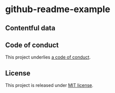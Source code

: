 # github-readme-example

## Contentful data

<!-- CONTENTFUL_START -->

<!-- CONTENTFUL_END -->

## Code of conduct

This project underlies [a code of conduct](./CODE-OF-CONDUCT.md).

## License

This project is released under [MIT license](./LICENSE).
